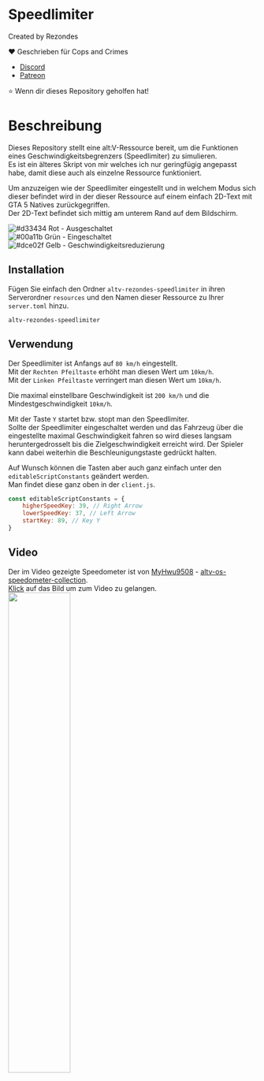 # Speedlimiter

Created by Rezondes

❤️ Geschrieben für Cops and Crimes <br>
- [Discord](http://discord.copsandcrimes.de/) <br>
- [Patreon](http://patreon.copsandcrimes.de/) <br>

⭐ Wenn dir dieses Repository geholfen hat!

# Beschreibung
Dieses Repository stellt eine alt:V-Ressource bereit, um die Funktionen eines Geschwindigkeitsbegrenzers (Speedlimiter) zu simulieren. <br>
Es ist ein älteres Skript von mir welches ich nur geringfügig angepasst habe, damit diese auch als einzelne Ressource funktioniert. <br>

Um anzuzeigen wie der Speedlimiter eingestellt und in welchem Modus sich dieser befindet wird in der dieser Ressource auf einem einfach 2D-Text mit GTA 5 Natives zurückgegriffen. <br>
Der 2D-Text befindet sich mittig am unterem Rand auf dem Bildschirm. <br>

![#d33434](https://placehold.co/15x15/d33434/d33434.png) Rot  - Ausgeschaltet <br>
![#00a11b](https://placehold.co/15x15/00a11b/00a11b.png) Grün - Eingeschaltet <br> 
![#dce02f](https://placehold.co/15x15/dce02f/dce02f.png) Gelb - Geschwindigkeitsreduzierung <br>

## Installation
Fügen Sie einfach den Ordner `altv-rezondes-speedlimiter` in ihren Serverordner `resources` und den Namen dieser Ressource zu Ihrer `server.toml` hinzu.

```
altv-rezondes-speedlimiter
```

## Verwendung
Der Speedlimiter ist Anfangs auf `80 km/h` eingestellt. <br>
Mit der `Rechten Pfeiltaste` erhöht man diesen Wert um `10km/h`. <br>
Mit der `Linken Pfeiltaste` verringert man diesen Wert um `10km/h`. <br>

Die maximal einstellbare Geschwindigkeit ist `200 km/h` und die Mindestgeschwindigkeit `10km/h`. <br>

Mit der Taste `Y` startet bzw. stopt man den Speedlimiter. <br>
Sollte der Speedlimiter eingeschaltet werden und das Fahrzeug über die eingestellte maximal Geschwindigkeit fahren so wird dieses langsam heruntergedrosselt bis die Zielgeschwindigkeit erreicht wird. Der Spieler kann dabei weiterhin die Beschleunigungstaste gedrückt halten. <br>


Auf Wunsch können die Tasten aber auch ganz einfach unter den `editableScriptConstants` geändert werden. <br>
Man findet diese ganz oben in der `client.js`. <br>

```js
const editableScriptConstants = {
    higherSpeedKey: 39, // Right Arrow
    lowerSpeedKey: 37, // Left Arrow
    startKey: 89, // Key Y
}
```

## Video 
Der im Video gezeigte Speedometer ist von [MyHwu9508](https://github.com/MyHwu9508) - [altv-os-speedometer-collection](https://github.com/MyHwu9508/altv-os-speedometer-collection). <br>
[Klick](https://www.youtube.com/watch?v=8jLysZcdmVg) auf das Bild um zum Video zu gelangen. <br>
[<img src="https://i.imgur.com/x85ajxX.jpeg" width="50%">](https://www.youtube.com/watch?v=8jLysZcdmVg)
